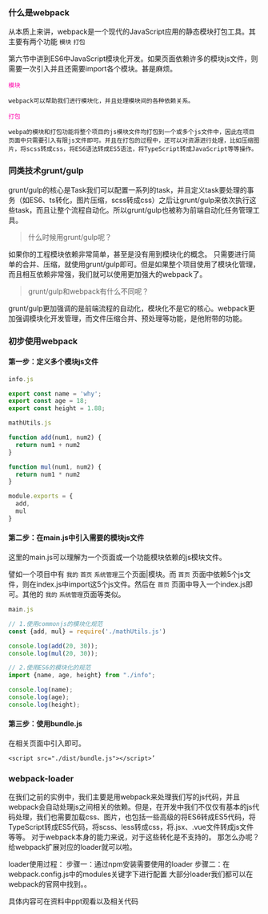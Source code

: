 ### 什么是webpack

从本质上来讲，webpack是一个现代的JavaScript应用的静态模块打包工具。其主要有两个功能    `模块`  `打包`

第六节中讲到ES6中JavaScript模块化开发。如果页面依赖许多的模块js文件，则需要一次引入并且还需要import各个模块。甚是麻烦。


<font color=ff00aa>`模块`</font>

    webpack可以帮助我们进行模块化，并且处理模块间的各种依赖关系。


<font color=ff00aa>`打包`</font>

    webpa的模块和打包功能将整个项目的js模块文件均打包到一个或多个js文件中，因此在项目页面中只需要引入有限js文件即可。并且在打包的过程中，还可以对资源进行处理，比如压缩图片，将scss转成css，将ES6语法转成ES5语法，将TypeScript转成JavaScript等等操作。


### 同类技术grunt/gulp

grunt/gulp的核心是Task我们可以配置一系列的task，并且定义task要处理的事务（如ES6、ts转化，图片压缩，scss转成css）之后让grunt/gulp来依次执行这些task，而且让整个流程自动化。所以grunt/gulp也被称为前端自动化任务管理工具。

> 什么时候用grunt/gulp呢？

如果你的工程模块依赖非常简单，甚至是没有用到模块化的概念。
只需要进行简单的合并、压缩，就使用grunt/gulp即可。但是如果整个项目使用了模块化管理，而且相互依赖非常强，我们就可以使用更加强大的webpack了。

> grunt/gulp和webpack有什么不同呢？

grunt/gulp更加强调的是前端流程的自动化，模块化不是它的核心。webpack更加强调模块化开发管理，而文件压缩合并、预处理等功能，是他附带的功能。


### 初步使用webpack

#### 第一步：定义多个模块js文件

```JavaScript
info.js

export const name = 'why';
export const age = 18;
export const height = 1.88;
```

```JavaScript
mathUtils.js

function add(num1, num2) {
  return num1 + num2
}

function mul(num1, num2) {
  return num1 * num2
}

module.exports = {
  add,
  mul
}

```

#### 第二步：在main.js中引入需要的模块js文件

这里的main.js可以理解为一个页面或一个功能模块依赖的js模块文件。

譬如一个项目中有 ``我的`` ``首页``  `系统管理`三个页面|模块。而 `首页` 页面中依赖5个js文件，则在index.js中import这5个js文件。然后在 `首页` 页面中导入一个index.js即可。其他的  `我的` `系统管理`页面等类似。

```JavaScript
main.js

// 1.使用commonjs的模块化规范
const {add, mul} = require('./mathUtils.js')

console.log(add(20, 30));
console.log(mul(20, 30));

// 2.使用ES6的模块化的规范
import {name, age, height} from "./info";

console.log(name);
console.log(age);
console.log(height);
```

#### 第三步：使用bundle.js
在相关页面中引入即可。

    <script src="./dist/bundle.js"></script>’


### webpack-loader

在我们之前的实例中，我们主要是用webpack来处理我们写的js代码，并且webpack会自动处理js之间相关的依赖。但是，在开发中我们不仅仅有基本的js代码处理，我们也需要加载css、图片，也包括一些高级的将ES6转成ES5代码，将TypeScript转成ES5代码，将scss、less转成css，将.jsx、.vue文件转成js文件等等。
对于webpack本身的能力来说，对于这些转化是不支持的。
那怎么办呢？给webpack扩展对应的loader就可以啦。

loader使用过程：
步骤一：通过npm安装需要使用的loader
步骤二：在webpack.config.js中的modules关键字下进行配置
大部分loader我们都可以在webpack的官网中找到。。

具体内容可在资料中ppt观看以及相关代码
